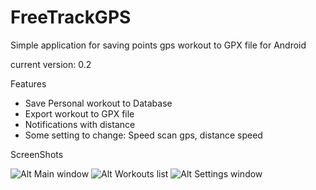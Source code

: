 FreeTrackGPS
============

Simple application for saving  points gps workout to GPX file for Android 

current version: 0.2

Features

- Save Personal workout to Database
- Export workout to GPX file
- Notifications with distance
- Some setting to change: Speed scan gps, distance speed

ScreenShots

![Alt Main window](http://i.imgur.com/ny6lq4f.png)
![Alt Workouts list](http://i.imgur.com/u0JQqMc.png)
![Alt Settings window](http://i.imgur.com/0ARMJhO.png)